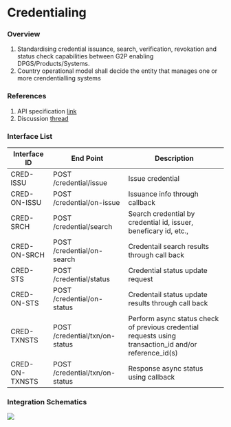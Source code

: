 # Credentialing

### Overview

1. Standardising credential issuance, search, verification, revokation and status check capabilities between G2P enabling DPGS/Products/Systems.
2. Country operational model shall decide the entity that manages one or more crendentialling systems

### References

1. API specification [link](https://g2p-connect.github.io/specs/dist/g2p-credential.html)
2. Discussion [thread](https://github.com/G2P-Connect/.github/discussions)

### Interface List

| Interface ID   | End Point                      | Description                                                                                              |
| -------------- | ------------------------------ | -------------------------------------------------------------------------------------------------------- |
| CRED-ISSU      | POST /credential/issue         | Issue credential                                                                                         |
| CRED-ON-ISSU   | POST /credential/on-issue      | Issuance info through callback                                                                           |
| CRED-SRCH      | POST /credential/search        | Search credential by credential id, issuer, beneficary id, etc.,                                         |
| CRED-ON-SRCH   | POST /credential/on-search     | Credentail search results through call back                                                              |
| CRED-STS       | POST /credential/status        | Credential status update request                                                                         |
| CRED-ON-STS    | POST /credential/on-status     | Credentail status update results through call back                                                       |
| CRED-TXNSTS    | POST /credential/txn/on-status | Perform async status check of previous credential requests using transaction\_id and/or reference\_id(s) |
| CRED-ON-TXNSTS | POST /credential/txn/on-status | Response async status using callback                                                                     |

### Integration Schematics

![](../images/draw.io/interface-credential.drawio.png)
